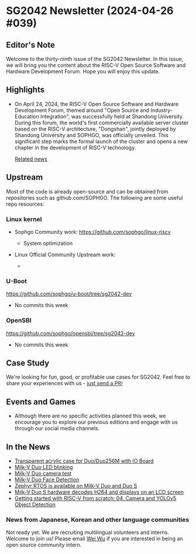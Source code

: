 # SG2042 Newsletter (2024-04-26 #039)

## Editor's Note

Welcome to the thirty-ninth issue of the SG2042 Newsletter. In this issue, we will bring you the content about the RISC-V Open Source Software and Hardware Development Forum. Hope you will enjoy this update.

## Highlights

+ On April 24, 2024, the RISC-V Open Source Software and Hardware Development Forum, themed around "Open Source and Industry-Education Integration", was successfully held at Shandong University. During this forum, the world's first commercially available server cluster based on the RISC-V architecture, "Dongshan", jointly deployed by Shandong University and SOPHGO, was officially unveiled. This significant step marks the formal launch of the cluster and opens a new chapter in the development of RISC-V technology.

  [Related news](https://www.linkedin.com/pulse/risc-v-open-source-hardware-software-development-forum-dongshan-cluster-i4upf/)

## Upstream

Most of the code is already open-source and can be obtained from repositories such as github.com/SOPHGO. The following are some useful repo resources:

### Linux kernel

+ Sophgo Community work: https://github.com/sophgo/linux-riscv

  + System optimization

+ Linux Official Community Upstream work:

  + 


### U-Boot

https://github.com/sophgo/u-boot/tree/sg2042-dev

+ No commits this week

### OpenSBI

https://github.com/sophgo/opensbi/tree/sg2042-dev

+ No commits this week

## Case Study

We're looking for fun, good, or profitable use cases for SG2042. Feel free to share your experiences with us - [just send a PR!](https://github.com/sophgocommunity/SG2042-Newsletter/pulls)

## Events and Games

+ Although there are no specific activities planned this week, we encourage you to explore our previous editions and engage with us through our social media channels.


## In the News

+ [Transparent acrylic case for Duo/Duo256M with IO Board][news-1]
+ [Milk-V Duo LED blinking][news-2]
+ [Milk-V Duo camera test][news-3]
+ [Milk-V Duo Face Detection][news-4]
+ [Zephyr RTOS is available on Milk-V Duo and Duo S][news-5]
+ [Milk-V Duo S hardware decodes H264 and displays on an LCD screen][news-6]
+ [Getting started with RISC-V from scratch: 04. Camera and YOLOv5 Object Detection ][news-7]

[news-1]:https://twitter.com/MilkV_Official/status/1782721338974814598
[news-2]:https://twitter.com/od_1969/status/1782723792210698406
[news-3]:https://twitter.com/devemin/status/1780828688134918603
[news-4]:https://twitter.com/devemin/status/1780834801907622036
[news-5]:https://twitter.com/MilkV_Official/status/1781205288902955156
[news-6]:https://community.milkv.io/t/milk-v-duo-s-h264-lcd/1704
[news-7]:https://www.bilibili.com/video/BV1mt421A7tL

### News from Japanese, Korean and other language communities

Not ready yet. We are recruiting multilingual volunteers and interns. Welcome to join us! Please email [Wei Wu](mailto:wuwei2016@iscas.ac.cn) if you are interested in being an open source community intern.